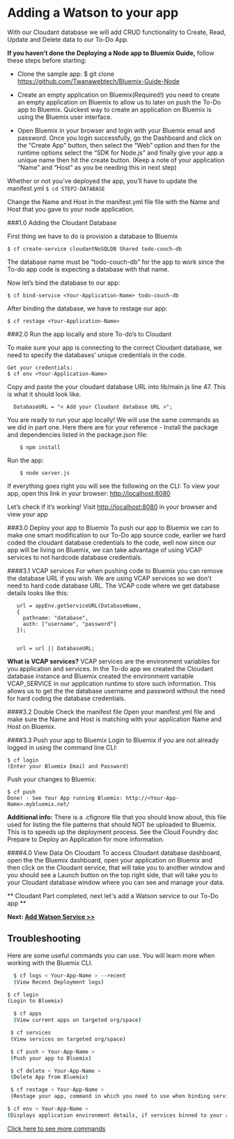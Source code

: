 # Adding a Watson to your app

With our Cloudant database we will add CRUD functionality to Create, Read, Update and Delete data to our To-Do App.

**If you haven’t done the Deploying a Node app to Bluemix Guide,** follow these steps before starting:
- Clone the sample app: $ git clone https://github.com/Twanawebtech/Bluemix-Guide-Node

- Create an empty application on Bluemix(Required!) you need to create an empty application on Bluemix to allow us to later on push the To-Do app to Bluemix. Quickest way to create an application on Bluemix is using the Bluemix user interface.

- Open Bluemix in your browser and login with your Bluemix email and password. Once you login successfully, go the Dashboard and click on the “Create App” button, then select the “Web” option and then for the runtime options select the “SDK for Node.js” and finally give your app a unique name then hit the create button.
(Keep a note of your application “Name” and “Host” as you be needing this in next step)

Whether or not you’ve deployed the app, you’ll have to update the manifest.yml
`
$ cd STEP2-DATABASE
`

Change the Name and Host in the manifest.yml file file with the Name and Host that you gave to your node application.

###1.0 Adding the Cloudant Database

First thing we have to do is provision a database to Bluemix
```
$ cf create-service cloudantNoSQLDB Shared todo-couch-db
```
The database name must be “todo-couch-db” for the app to work since the To-do app code is expecting a database with that name.

Now let’s bind the database to our app:
```
$ cf bind-service <Your-Application-Name> todo-couch-db
```

After binding the database, we have to restage our app:
```
$ cf restage <Your-Application-Name>
```




###2.0 Run the app locally and store To-do’s to Cloudant

To make sure your app is connecting to the correct Cloudant database, we need to specify the databases’ unique credentials in the code.
```
Get your credentials:
$ cf env <Your-Application-Name>
```

Copy and paste the your cloudant database URL into lib/main.js line 47. This is what it should look like.
```
  DatabaseURL = "< Add your Cloudant database URL >";
```

You are ready to run your app locally!
We will use the same commands as we did in part one.
Here there are for your reference -
Install the package and dependencies listed in the package.json file:

```
    $ npm install
```

Run the app:
```
    $ node server.js
```

If everything goes right you will see the following on the CLI:
To view your app, open this link in your browser: [http://localhost:8080](http://localhost:8080)

Let’s check if it’s working! Visit [http://localhost:8080](http://localhost:8080) in your browser and view your app


###3.0 Deploy your app to Bluemix
To push our app to Bluemix we can to make one smart modification to our To-Do app source code, earlier we hard coded the cloudant database credentials to the code, well now since our app will be living on Bluemix, we can take advantage of using VCAP services to not hardcode database credentials.

####3.1 VCAP services
For when pushing code to Bluemix you can remove the database URL if you wish. We are using VCAP services so we don't need to hard code database URL.
The VCAP code where we get database details looks like this:
```
   url = appEnv.getServiceURL(DatabaseName,
   {
     pathname: "database",
     auth: ["username", "password"]
   });


   url = url || DatabaseURL;

```


**What is VCAP services?**
VCAP services are the environment variables for you application and services.
In the To-do app we created the Cloudant database instance and Bluemix created the environment variable VCAP_SERVICE in our application runtime to store such information.  This allows us to get the the database username and password without the need for hard coding the database credentials.

####3.2 Double Check the manifest file
Open your manifest.yml file and make sure the Name and Host is matching with your application Name and Host on Bluemix.


####3.3 Push your app to Bluemix
Login to Bluemix if you are not already logged in using the command line CLI:
```
$ cf login
(Enter your Bluemix Email and Password)
```

Push your changes to Bluemix:
```
$ cf push
Done! - See Your App running Bluemix: http://<Your-App-Name>.mybluemix.net/
```

**Additional info:** There is a .cfignore file that you should know about, this file used for listing the file patterns that should NOT be uploaded to Bluemix.
This is to speeds up the deployment process. See the Cloud Foundry doc Prepare to Deploy an Application for more information.

####4.0 View Data On Cloudant
To access Cloudant database dashboard, open the the Bluemix dashboard, open your application on Bluemix and then click on the Cloudant service, that will take you to another window and you should see a Launch button on the top right side, that will take you to your Cloudant database window where you can see and manage your data.


** Cloudant Part completed, next let's add a Watson service to our To-Do app **

**Next: [Add Watson Service >>](https://github.com/Twanawebtech/Bluemix-Guide-Node/tree/master/STEP3-WATSON)**









## Troubleshooting

  Here are some useful commands you can use. You will learn more when working with the Bluemix CLI.

  ```sh
    $ cf logs < Your-App-Name > --recent
    (View Recent Deployment logs)
  ```

  ```sh
  $ cf login
  (Login to Bluemix)
  ```
  ```sh
    $ cf apps
    (View current apps on targeted org/space)
  ```
  ```sh
   $ cf services
   (View services on targeted org/space)
  ```
  ```sh
   $ cf push < Your-App-Name >
   (Push your app to Bluemix)
  ```
  ```sh
   $ cf delete < Your-App-Name >
   (Delete App from Bluemix)
  ```
  ```sh
   $ cf restage < Your-App-Name >
   (Restage your app, command in which you need to use when binding services)
  ```
  ```sh
  $ cf env < Your-App-Name >
  (Displays application environment details, if services binned to your app such as a database then you can see your Database details as well using this command)
  ```

  [Click here to see more commands](https://console.ng.bluemix.net/docs/cli/reference/bluemix_cli/index.html)


